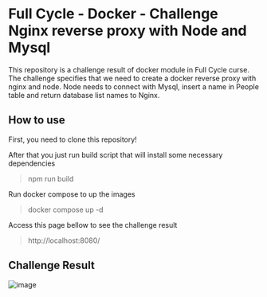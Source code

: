 # Full Cycle - Docker - Challenge Nginx reverse proxy with Node and Mysql
This repository is a challenge result of docker module in Full Cycle curse. The challenge specifies that we need to create a docker reverse proxy with nginx and node. Node needs to connect with Mysql, insert a name in People table and return database list names to Nginx.

## How to use
First, you need to clone this repository!

After that you just run build script that will install some necessary dependencies
> npm run build

Run docker compose to up the images
> docker compose up -d

Access this page bellow to see the challenge result
> http://localhost:8080/

## Challenge Result
![image](https://github.com/JhonSNunes/fullcycle-docker-nginx-with-node/assets/40320137/1b7c207d-db7d-428f-be7a-ad7804bf1a06)
